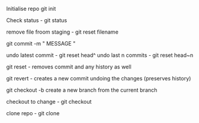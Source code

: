 Initialise repo 
git init

Check status - git status

remove file froom staging - git reset filename

git commit -m " MESSAGE "

undo latest commit -  git reset head^ 
undo last n commits -  git reset head~n 

git reset <hash> - removes commit and any history as well

git revert <hash> - creates a new commit undoing the changes (preserves history)





git checkout -b <branchName> create a new branch from the current branch

checkout to change <branchName> -  git checkout <branchName> 


clone repo - git clone <url>